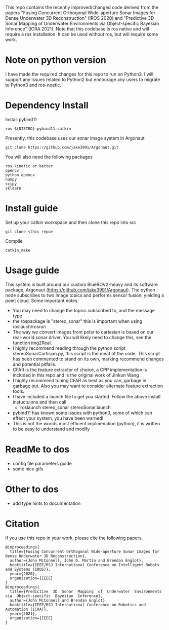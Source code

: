 This repo contains the recently improved/changed code derived from the papers "Fusing Concurrent Orthogonal Wide-aperture Sonar Images for Dense Underwater 3D Reconstruction" (IROS 2020) and "Predictive  3D  Sonar  Mapping  of  Underwater  Environments via  Object-specific  Bayesian  Inference" (ICRA 2021). Note that this codebase is ros native and will require a ros installation. It can be used without ros, but will require some work. 

# Note on python version
I have made the required changes for this repo to run on Python3. I will support any issues related to Python2 but encourage any users to migrate to Python3 and ros-noetic. 

# Dependency Install 
Install pybind11
```
ros-${DISTRO}-pybind11-catkin
```
Presently, this codebase uses our sonar image system in Argonaut
```
git clone https://github.com/jake3991/Argonaut.git
```
You will also need the following packages
```
ros kinetic or better
opencv
python opencv
numpy
scipy
sklearn
```

# Install guide
Set up your catkin workspace and then clone this repo into src
```
git clone <this repo>
```
Compile
```
catkin_make
```

# Usage guide
This system is built around our custom BlueROV2-heavy and its software package, Argonaut (https://github.com/jake3991/Argonaut). The python node subscribes to two image topics and performs sensor fusion, yielding a point cloud. Some important notes. 
  - You may need to change the topics subscribed to, and the message type
  - the rospackage is "stereo_sonar" this is important when using roslauch/rosrun
  - The way we convert images from polar to cartesian is based on our real-world sonar driver. You will likely need to change this, see the function img2Real.
  - I highly recommend reading through the python script stereoSonarCartisian.py, this script is the meat of the code. This script has been commented to stand on its own, marking recommend changes and potential pitfalls. 
  - CFAR is the feature extractor of choice, a CPP implementation is included in this repo and is the original work of Jinkun Wang
  - I highly recommend tuning CFAR as best as you can, garbage in garbage out. Also you may want to consider alternate feature extraction tools. 
  - I have included a launch file to get you started. Follow the above install instuctuions and then call
    - roslaunch stereo_sonar stereoSonar.launch
  - pybind11 has known some issues with python3, some of which can effect your system, you have been warned!
  - This is not the worlds most efficent implmenation (python), it is written to be easy to understand and modify


# ReadMe to dos
  - config file parameters guide
  - some nice gifs
# Other to dos
  - add type hints to documentation

# Citation
If you use this repo in your work, please cite the following papers. 

```
@inproceedings{
  title={Fusing Concurrent Orthogonal Wide-aperture Sonar Images for Dense Underwater 3D Reconstruction},
  author={John McConnell, John D. Martin and Brendan Englot},
  booktitle={IEEE/RSJ International Conference on Intelligent Robots and Systems (IROS)},
  year={2020},
  organization={IEEE}
}
@inproceedings{
  title={Predictive  3D  Sonar  Mapping  of  Underwater  Environments via  Object-specific  Bayesian  Inference},
  author={John McConnell and Brendan Englot},
  booktitle={IEEE/RSJ International Conference on Robotics and Automation (ICRA)},
  year={2021},
  organization={IEEE}
}
```
